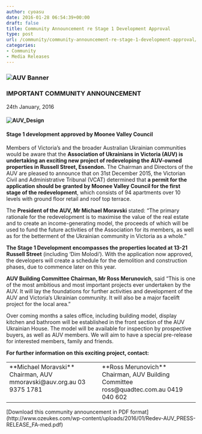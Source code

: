 ```yaml
---
author: cyoasu
date: 2016-01-28 06:54:39+00:00
draft: false
title: Community Announcement re Stage 1 Development Approval
type: post
url: /community/community-announcement-re-stage-1-development-approval/
categories:
- Community
- Media Releases
---
```


### ![AUV Banner](http://www.ozeukes.com/wp-content/uploads/2016/01/AUV-Banner.png)





### IMPORTANT COMMUNITY ANNOUNCEMENT




24th January, 2016





#### ![AUV_Design](http://www.ozeukes.com/wp-content/uploads/2016/01/AUV_Design.jpg)





#### Stage 1 development approved by Moonee Valley Council


Members of Victoria’s and the broader Australian Ukrainian communities would be aware that the **Association of Ukrainians in Victoria (AUV) is undertaking an exciting new project of redeveloping the AUV-owned properties in Russell Street, Essendon.** The Chairman and Directors of the AUV are pleased to announce that on 31st December 2015, the Victorian Civil and Administrative Tribunal (VCAT) determined that **a permit for the application should be granted by Moonee Valley Council for the first stage of the redevelopment**, which consists of 94 apartments over 10 levels with ground floor retail and roof top terrace.

The **President of the AUV, Mr Michael Moravski** stated: “The primary rationale for the redevelopment is to maximise the value of the real estate and to create an income-generating model, the proceeds of which will be used to fund the future activities of the Association for its members, as well as for the betterment of the Ukrainian community in Victoria as a whole.”

**The Stage 1 Development encompasses the properties located at 13-21 Russell Street** (including ‘Dim Molodi’). With the application now approved, the developers will create a schedule for the demolition and construction phases, due to commence later on this year.

**AUV Building Committee Chairman, Mr Ross Merunovich**, said “This is one of the most ambitious and most important projects ever undertaken by the AUV. It will lay the foundations for further activities and development of the AUV and Victoria’s Ukrainian community. It will also be a major facelift project for the local area.”

Over coming months a sales office, including building model, display kitchen and bathroom will be established in the front section of the AUV Ukrainian House. The model will be available for inspection by prospective buyers, as well as AUV members. We will aim to have a special pre-release for interested members, family and friends.

**For further information on this exciting project, contact:**
<table cellpadding="2" width="100%" cellspacing="2" border="0" >
<tbody >
<tr >

<td valign="top" >**Michael Moravski**
Chairman, AUV
mmoravski@auv.org.au
03 9375 1781
</td>

<td valign="top" >**Ross Merunovich**
Chairman, AUV Building Committee
ross@quadtec.com.au
0419 040 602
</td>
</tr>
</tbody>
</table>
[Download this community announcement in PDF format](http://www.ozeukes.com/wp-content/uploads/2016/01/Redev-AUV_PRESS-RELEASE_FA-med.pdf)
